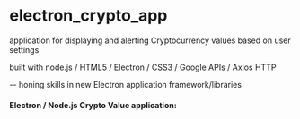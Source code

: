 # electron_crypto_app


application for displaying and alerting Cryptocurrency values
based on user settings

built with node.js / HTML5 / Electron / CSS3 / Google APIs / Axios HTTP

-- honing skills in new Electron application framework/libraries

#### Electron / Node.js Crypto Value application:




